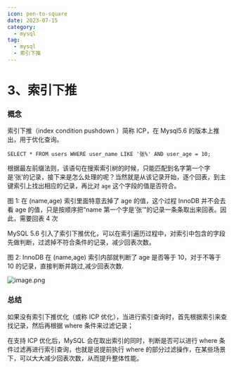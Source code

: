 ```yaml
---
icon: pen-to-square
date: 2023-07-15
category:
  - mysql
tag:
  - mysql
  - 索引下推
---
```


# 3、索引下推



### 概念

索引下推（index condition pushdown ）简称 ICP，在 Mysql5.6 的版本上推出，用于优化查询。

```
SELECT * FROM users WHERE user_name LIKE '张%' AND user_age = 10;
```

根据最左前缀法则，该语句在搜索索引树的时候，只能匹配到名字第一个字是‘张’的记录，接下来是怎么处理的呢？当然就是从该记录开始，逐个回表，到主键索引上找出相应的记录，再比对 `age` 这个字段的值是否符合。

图 1: 在 (name,age) 索引里面特意去掉了 age 的值，这个过程 InnoDB 并不会去看 age 的值，只是按顺序把“name 第一个字是’张’”的记录一条条取出来回表。因此，需要回表 4 次

 MySQL 5.6 引入了索引下推优化，可以在索引遍历过程中，对索引中包含的字段先做判断，过滤掉不符合条件的记录，减少回表次数。

图 2: InnoDB 在 (name,age) 索引内部就判断了 age 是否等于 10，对于不等于 10 的记录，直接判断并跳过,减少回表次数.

![image.png](https://fynotefile.oss-cn-zhangjiakou.aliyuncs.com/fynote/fyfile/16657/1607287731925286912/8832dd9ba9b44f96a92f721fbf3179fc.png)



### 总结

如果没有索引下推优化（或称 ICP 优化），当进行索引查询时，首先根据索引来查找记录，然后再根据 where 条件来过滤记录；

在支持 ICP 优化后，MySQL 会在取出索引的同时，判断是否可以进行 where 条件过滤再进行索引查询，也就是说提前执行 where 的部分过滤操作，在某些场景下，可以大大减少回表次数，从而提升整体性能。
